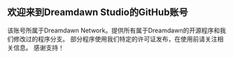 ## 欢迎来到Dreamdawn Studio的GitHub账号
该账号所属于Dreamdawn Network。提供所有属于Dreamdawn的开源程序和我们修改过的程序分支。
部分程序使用我们特定的许可证发布，在使用前请关注相关信息。
感谢支持！

<!--

**Here are some ideas to get you started:**

🙋‍♀️ A short introduction - what is your organization all about?
🌈 Contribution guidelines - how can the community get involved?
👩‍💻 Useful resources - where can the community find your docs? Is there anything else the community should know?
🍿 Fun facts - what does your team eat for breakfast?
🧙 Remember, you can do mighty things with the power of [Markdown](https://docs.github.com/github/writing-on-github/getting-started-with-writing-and-formatting-on-github/basic-writing-and-formatting-syntax)
-->
